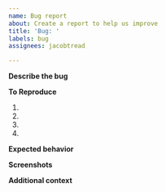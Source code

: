 ```yaml
---
name: Bug report
about: Create a report to help us improve
title: 'Bug: '
labels: bug
assignees: jacobtread

---
```


**Describe the bug**
<!-- A clear and concise description of what the bug is. -->

**To Reproduce**
<!-- Steps to reproduce the behavior: -->
1. 
2.
3.
4.

**Expected behavior**
<!-- A clear and concise description of what you expected to happen. -->

**Screenshots**
<!-- If applicable, add screenshots to help explain your problem. -->

**Additional context**
<!-- Add any other context about the problem here. -->
